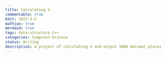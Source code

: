 ```yaml
---
title: Calculating π
commentable: true
Edit: 2023-3-2
mathjax: true
mermaid: true
tags: data-structure C++ 
categories: Computer-Science
status: Writing
description: A project of calculating π and output 1000 decimal places.
---
```

